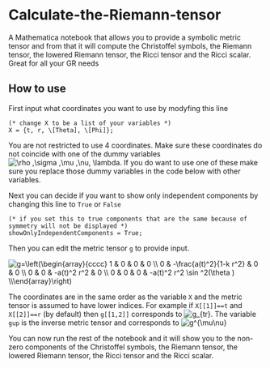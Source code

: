 # Calculate-the-Riemann-tensor
A Mathematica notebook that allows you to provide a symbolic metric tensor and from that it will compute the Christoffel symbols, the Riemann tensor, the lowered Riemann tensor, the Ricci tensor and the Ricci scalar. Great for all your GR needs

## How to use
First input what coordinates you want to use by modyfing this line
```
(* change X to be a list of your variables *)
X = {t, r, \[Theta], \[Phi]};
```
You are not restricted to use 4 coordinates. Make sure these coordinates do not coincide with one of the dummy variables <img src="https://latex.codecogs.com/svg.image?\rho&space;,\sigma&space;,\mu&space;,\nu,&space;\lambda" title="\rho ,\sigma ,\mu ,\nu, \lambda" />. If you do want to use one of these make sure you replace those dummy variables in the code below with other variables.

Next you can decide if you want to show only independent components by changing this line to `True` or `False`
```
(* if you set this to true components that are the same because of 
symmetry will not be displayed *)
showOnlyIndependentComponents = True;
```
Then you can edit the metric tensor `g` to provide input. 

<img src="https://latex.codecogs.com/svg.image?g=\left(\begin{array}{cccc}&space;1&space;&&space;0&space;&&space;0&space;&&space;0&space;\\&space;0&space;&&space;-\frac{a(t)^2}{1-k&space;r^2}&space;&&space;0&space;&&space;0&space;\\&space;0&space;&&space;0&space;&&space;-a(t)^2&space;r^2&space;&&space;0&space;\\&space;0&space;&&space;0&space;&&space;0&space;&&space;-a(t)^2&space;r^2&space;&space;\sin&space;^2(\theta&space;)&space;\\\end{array}\right)" title="g=\left(\begin{array}{cccc} 1 & 0 & 0 & 0 \\ 0 & -\frac{a(t)^2}{1-k r^2} & 0 & 0 \\ 0 & 0 & -a(t)^2 r^2 & 0 \\ 0 & 0 & 0 & -a(t)^2 r^2 \sin ^2(\theta ) \\\end{array}\right)" />

The coordinates are in the same order as the variable `X` and the metric 
tensor is assumed to have lower indices. For example if `X[[1]]==t` and `X[[2]]==r` (by default) then `g[[1,2]]` corresponds to <img src="https://latex.codecogs.com/svg.image?g_{tr}" title="g_{tr}" />.
The variable `gup` is the inverse metric tensor and corresponds to <img src="https://latex.codecogs.com/svg.image?g^{\mu\nu}" title="g^{\mu\nu}" />

You can now run the rest of the notebook and it will show you to the non-zero components of the Christoffel symbols, the Riemann tensor, the lowered Riemann tensor, the Ricci tensor and the Ricci scalar.

